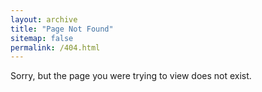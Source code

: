 ```yaml
---
layout: archive
title: "Page Not Found"
sitemap: false
permalink: /404.html
---
```


Sorry, but the page you were trying to view does not exist.
